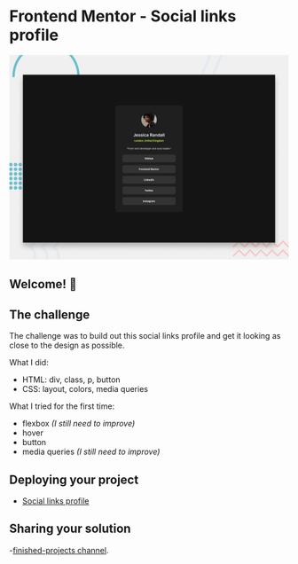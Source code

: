 # Frontend Mentor - Social links profile

![Design preview for the Social links profile coding challenge](./preview.jpg)

## Welcome! 👋

## The challenge

The challenge was to build out this social links profile and get it looking as close to the design as possible.

What I did:
- HTML: div, class, p, button
- CSS: layout, colors, media queries

What I tried for the first time:
- flexbox *(I still need to improve)*
- hover
- button
- media queries *(I still need to improve)*

## Deploying your project

- [Social links profile](https://julianaroberto.github.io/profile-card/)

## Sharing your solution

-[finished-projects channel](https://www.frontendmentor.io/community). 


